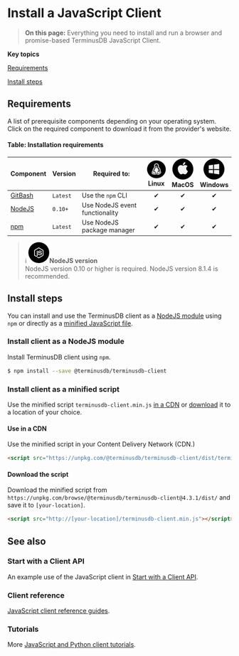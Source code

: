 # Install a JavaScript Client

> **On this page:** Everything you need to install and run a browser and promise-based TerminusDB JavaScript Client.

**Key topics**

[Requirements](#requirements)

[Install steps](#install-steps)

## Requirements

A list of prerequisite components depending on your operating system. Click on the required component to download it from the provider's website.

#### Table: Installation requirements

| Component | Version | Required to: | ![info](../../img/ico/terminusdb-icon-linux.png)<br>Linux | ![info](../../img/ico/terminusdb-icon-apple.png)<br>MacOS | ![info](../../img/ico/terminusdb-icon-windows.png)<br>Windows |
| ------------------------                      | -------  | - | :---------: | :------: | :------: |
| [GitBash](https://git-scm.com/downloads)      | `Latest` | Use the `npm` CLI | &#10004; | &#10004; | &#10004; |
| [NodeJS](https://nodejs.org/en/)              | `0.10+` | Use NodeJS event functionality | &#10004; | &#10004; | &#10004; |
| [npm](https://www.npmjs.com/package/download) | `Latest` | Use NodeJS package manager     | &#10004; | &#10004; | &#10004; |

>:information_source:&nbsp;<i class="tdb-i">![info](../../img/ico/terminusdb-icon-node-js.png)</i>**NodeJS version**<br>
NodeJS version 0.10 or higher is required. NodeJS version 8.1.4 is recommended.

## Install steps

You can install and use the TerminusDB client as a [NodeJS module](#install-client-as-a-nodejs-module) using `npm` or directly as a [minified JavaScript file](#install-client-as-a-minified-script). 

### Install client as a NodeJS module

Install TerminusDB client using `npm`.

```bash
$ npm install --save @terminusdb/terminusdb-client
```

### Install client as a minified script

Use the minified script `terminusdb-client.min.js` [in a CDN](#use-in-a-cdn) or [download](#download) it to a location of your choice. 

#### Use in a CDN

Use the minified script in your Content Delivery Network (CDN.) 

```html
<script src="https://unpkg.com/@terminusdb/terminusdb-client/dist/terminusdb-client.min.js"></script>
```

#### Download the script

Download the minified script from `https://unpkg.com/browse/@terminusdb/terminusdb-client@4.3.1/dist/` and save it to `[your-location]`.

```html
<script src="http://[your-location]/terminusdb-client.min.js"></script>
```

## See also

### Start with a Client API

An example use of the JavaScript client in [Start with a Client API](terminusx/start-with-a-client?id=connect-with-woqlclient).

### Client reference

[JavaScript client reference guides](reference/reference-client?id=javaScript-client-reference).

### Tutorials

More [JavaScript and Python client tutorials](reference/reference-client?id=tutorials).

